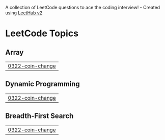 A collection of LeetCode questions to ace the coding interview! - Created using [LeetHub v2](https://github.com/arunbhardwaj/LeetHub-2.0)
<!---LeetCode Topics Start-->
# LeetCode Topics
## Array
|  |
| ------- |
| [0322-coin-change](https://github.com/shuzeyfa/leetcode/tree/master/0322-coin-change) |
## Dynamic Programming
|  |
| ------- |
| [0322-coin-change](https://github.com/shuzeyfa/leetcode/tree/master/0322-coin-change) |
## Breadth-First Search
|  |
| ------- |
| [0322-coin-change](https://github.com/shuzeyfa/leetcode/tree/master/0322-coin-change) |
<!---LeetCode Topics End-->